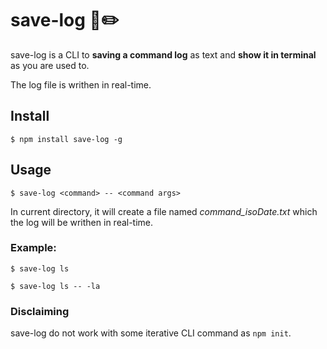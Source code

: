 # save-log 📄✏️

save-log is a CLI to **saving a command log** as text and **show it in terminal** as you are used to.

The log file is writhen in real-time.

## Install
`$ npm install save-log -g`

## Usage
`$ save-log <command> -- <command args>`

In current directory, it will create a file named *command_isoDate.txt* which the log will be writhen in real-time.


### Example:

`$ save-log ls`

`$ save-log ls -- -la`

### Disclaiming
save-log do not work with some iterative CLI command as `npm init`.